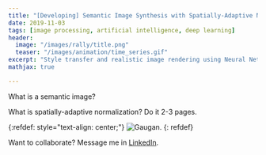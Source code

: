 ```yaml
---
title: "[Developing] Semantic Image Synthesis with Spatially-Adaptive Normalization: A Paper Review"
date: 2019-11-03
tags: [image processing, artificial intelligence, deep learning]
header:
  image: "/images/rally/title.png"
  teaser: "/images/animation/time_series.gif"
excerpt: "Style transfer and realistic image rendering using Neural Networks."
mathjax: true

---
```

<div id="fb-root"></div>
<script async defer src="https://connect.facebook.net/en_US/sdk.js#xfbml=1&version=v3.2"></script>

What is a semantic image?

What is spatially-adaptive normalization?
Do it 2-3 pages.

{:refdef: style="text-align: center;"}
<img src="{{ site.url }}{{ site.baseurl }}/images/ip/gaugan.gif" alt="Gaugan." class="center">
{: refdef}

Want to collaborate? Message me in [LinkedIn](https://ph.linkedin.com/in/albertyumol).

<script async src="//pagead2.googlesyndication.com/pagead/js/adsbygoogle.js"></script>
<script>
  (adsbygoogle = window.adsbygoogle || []).push({
    google_ad_client: "ca-pub-6410209740119334",
    enable_page_level_ads: true
  });
</script>

<div class="fb-comments" data-href="https://albertyumol.github.io/" data-numposts="5"></div>
